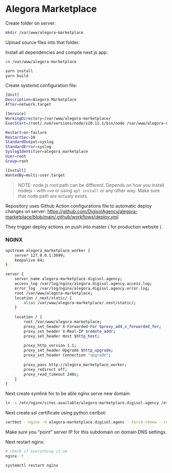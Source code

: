 # Alegora Marketplace

Create folder on server:

```bash
mkdir /var/www/alegora-marketplace
```

Upload source files into that folder.

Install all dependencies and compile next js app:

```bash
cd /var/www/alegora-marketplace

yarn install
yarn build
```

Create systemd configuration file:

```bash
[Unit]
Description=Alegora Marketplace
After=network.target

[Service]
WorkingDirectory=/var/www/alegora-marketplace/
ExecStart=/root/.nvm/versions/node/v20.11.1/bin/node /var/www/alegora-marketplace/node_modules/next/dist/bin/next start -p 3099

Restart=on-failure
RestartSec=10
StandardOutput=syslog
StandardError=syslog
SyslogIdentifier=alegora_marketplace
User=root
Group=root

[Install]
WantedBy=multi-user.target
```

>NOTE: node js root path can be different. Depends on how you install nodejs - with `nvm` or using `apt install` or any other way. Make sure that node path are actualy exists.

Repository uses Github Action configurations file to automatic deploy changes on server:
https://github.com/DigisolAgency/alegora-marketplace/blob/main/.github/workflows/deploy.yml

They trigger deploy actions on push into master ( for production website ).

### NGINX

```bash
upstream alegora_marketplace_worker {
    server 127.0.0.1:3099;
    keepalive 64;
}

server {
    server_name alegora-marketplace.digisol.agency;
    access_log /var/log/nginx/alegora.digisol.agency.access.log;
    error_log  /var/log/nginx/alegora.digisol.agency.error.log;
    root /var/www/alegora-marketplace;
    location /_next/static/ {
        alias /var/www/alegora-marketplace/.next/static/;
    }
    
    location / {
        root /var/www/alegora-marketplace;
        proxy_set_header X-Forwarded-For $proxy_add_x_forwarded_for;
        proxy_set_header X-Real-IP $remote_addr;
        proxy_set_header Host $http_host;
    
        proxy_http_version 1.1;
        proxy_set_header Upgrade $http_upgrade;
        proxy_set_header Connection "upgrade";
        
        proxy_pass http://alegora_marketplace_worker;
        proxy_redirect off;
        proxy_read_timeout 240s; 
    }   
}
```

Next create symlink for to be able nginx serve new domain:
```bash
ln -s /etc/nginx/sites-available/alegora-marketplace.digisol.agency /etc/nginx/sites-enabled
```

Next create ssl certificate using python certbot:

```bash
certbot --nginx -d alegora-marketplace.digisol.agenc --force-renew --redirect
```

Make sure you "point" server IP for this subdomain on domain DNS settings.

Next restart nginx:

```bash
# check if everything is ok
nginx -t

systemctl restart nginx
```